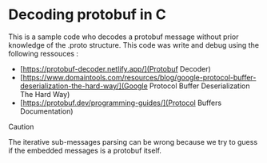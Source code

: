 # Decoding protobuf in C

This is a sample code who decodes a protobuf message without prior knowledge 
of the .proto structure.
This code was write and debug using the following ressouces :
 * [https://protobuf-decoder.netlify.app/](Protobuf Decoder)
 * [https://www.domaintools.com/resources/blog/google-protocol-buffer-deserialization-the-hard-way/](Google Protocol Buffer Deserialization The Hard Way)
 * [https://protobuf.dev/programming-guides/](Protocol Buffers Documentation)

> [!CAUTION]
> The iterative sub-messages parsing can be wrong because we try to guess
> if the embedded messages is a protobuf itself.
